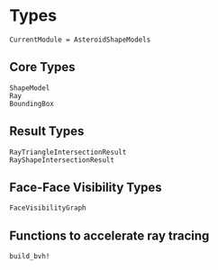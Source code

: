 # Types

```@meta
CurrentModule = AsteroidShapeModels
```

## Core Types

```@docs
ShapeModel
Ray
BoundingBox
```

## Result Types

```@docs
RayTriangleIntersectionResult
RayShapeIntersectionResult
```

## Face-Face Visibility Types

```@docs
FaceVisibilityGraph
```

## Functions to accelerate ray tracing

```@docs
build_bvh!
```